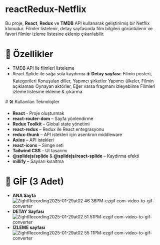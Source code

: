 # reactRedux-Netflix
Bu proje, **React**, **Redux** ve **TMDB** API kullanarak geliştirilmiş bir Netflix klonudur.
Filmler listelenir, detay sayfasında film bilgileri görüntülenir ve favori filmler izleme listesine eklenip çıkarılabilir.

# 🚀 Özellikler
- TMDB API ile filmleri listeleme
- React Splide ile sağa sola kaydırma
**✈️ Detay sayfası**:
Filmin posteri, Kategorileri
Konuşulan diller, Yapımcı şirketler
Yapımcı ülkeler, Filmin açıklaması
Oynayan aktörler, Eğer varsa fragmanı izleyebilme
Filmleri izleme listesine ekleme & çıkarma

# 🛠 Kullanılan Teknolojiler
- **React** - Proje oluşturmak
- **react-router-dom** – Sayfa yönlendirme
- **Redux Toolkit** – Global state yönetimi
- **react-redux** – Redux ile React entegrasyonu
- **redux-thunk** – API istekleri için asenkron middleware
- **Axios** – API istekleri
- **react-icons** – Simge seti
- **Tailwind CSS** – UI tasarımı
- **@splidejs/splide** & **@splidejs/react-splide** – Kaydırma efekti
- **millify** – Sayıları kısaltma

# 📸 GİF (3 Adet)
- **ANA Sayfa**
![ZightRecording2025-01-29at02 46 36PM-ezgif com-video-to-gif-converter](https://github.com/user-attachments/assets/0ddf8e87-583c-41ae-8387-3179ffb90f82)
- **DETAY Sayfası**
![ZightRecording2025-01-29at02 51 51PM-ezgif com-video-to-gif-converter](https://github.com/user-attachments/assets/84ef1e70-6026-464c-acbe-b27f42f3f283)
- **İZLEME sayfası**
![ZightRecording2025-01-29at02 55 11PM-ezgif com-video-to-gif-converter](https://github.com/user-attachments/assets/856089c6-802e-49c9-b2e0-0f16720b2d31)


